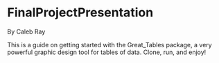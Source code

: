 # FinalProjectPresentation

By Caleb Ray

This is a guide on getting started with the Great_Tables package, a very powerful graphic design tool for tables of data.
Clone, run, and enjoy!
